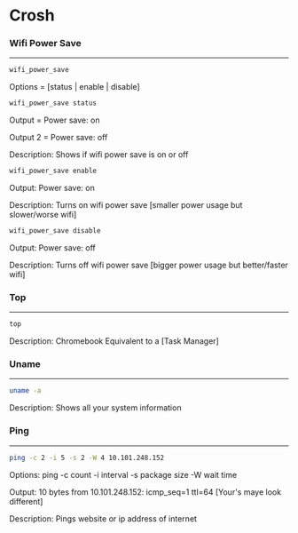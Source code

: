 # Crosh
### Wifi Power Save
---------------
```bash
wifi_power_save
```
 Options =  [status | enable | disable]

```bash 
wifi_power_save status
```
 Output = Power save: on
 
 Output 2 = Power save: off
 
 Description: Shows if wifi power save is on or off

```bash 
wifi_power_save enable
```
 Output: Power save: on
 
 Description: Turns on wifi power save [smaller power usage but slower/worse wifi]

```bash 
wifi_power_save disable
```
 Output: Power save: off
 
 Description: Turns off wifi power save [bigger power usage but better/faster wifi]

### Top
---------------
```bash
top
```
Description: Chromebook Equivalent to a [Task Manager]

### Uname
---------------
```bash
uname -a
```
Description: Shows all your system information

### Ping
---------------
```bash
ping -c 2 -i 5 -s 2 -W 4 10.101.248.152
```

Options: ping -c count  -i interval -s package size -W wait time

Output: 10 bytes from 10.101.248.152: icmp_seq=1 ttl=64 [Your's maye look different]

Description: Pings website or ip address of internet

